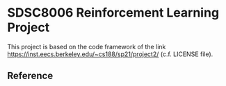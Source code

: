 
# SDSC8006 Reinforcement Learning Project 

This project is based on the code framework of the link https://inst.eecs.berkeley.edu/~cs188/sp21/project2/ (c.f. LICENSE file). 

## Reference
